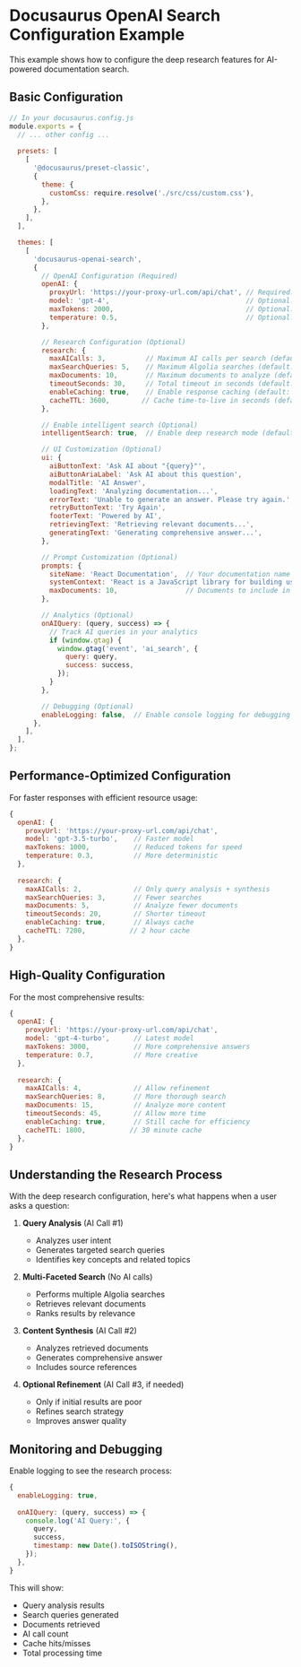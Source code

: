 # Docusaurus OpenAI Search Configuration Example

This example shows how to configure the deep research features for AI-powered documentation search.

## Basic Configuration

```javascript
// In your docusaurus.config.js
module.exports = {
  // ... other config ...
  
  presets: [
    [
      '@docusaurus/preset-classic',
      {
        theme: {
          customCss: require.resolve('./src/css/custom.css'),
        },
      },
    ],
  ],

  themes: [
    [
      'docusaurus-openai-search',
      {
        // OpenAI Configuration (Required)
        openAI: {
          proxyUrl: 'https://your-proxy-url.com/api/chat', // Required: Your backend proxy URL
          model: 'gpt-4',                                  // Optional: Defaults to 'gpt-4'
          maxTokens: 2000,                                 // Optional: Defaults to 2000
          temperature: 0.5,                                // Optional: Defaults to 0.5
        },

        // Research Configuration (Optional)
        research: {
          maxAICalls: 3,          // Maximum AI calls per search (default: 3)
          maxSearchQueries: 5,    // Maximum Algolia searches (default: 5)
          maxDocuments: 10,       // Maximum documents to analyze (default: 10)
          timeoutSeconds: 30,     // Total timeout in seconds (default: 30)
          enableCaching: true,    // Enable response caching (default: true)
          cacheTTL: 3600,        // Cache time-to-live in seconds (default: 3600 = 1 hour)
        },

        // Enable intelligent search (Optional)
        intelligentSearch: true,  // Enable deep research mode (default: true)

        // UI Customization (Optional)
        ui: {
          aiButtonText: 'Ask AI about "{query}"',
          aiButtonAriaLabel: 'Ask AI about this question',
          modalTitle: 'AI Answer',
          loadingText: 'Analyzing documentation...',
          errorText: 'Unable to generate an answer. Please try again.',
          retryButtonText: 'Try Again',
          footerText: 'Powered by AI',
          retrievingText: 'Retrieving relevant documents...',
          generatingText: 'Generating comprehensive answer...',
        },

        // Prompt Customization (Optional)
        prompts: {
          siteName: 'React Documentation',  // Your documentation name
          systemContext: 'React is a JavaScript library for building user interfaces', // Additional context
          maxDocuments: 10,                 // Documents to include in AI context
        },

        // Analytics (Optional)
        onAIQuery: (query, success) => {
          // Track AI queries in your analytics
          if (window.gtag) {
            window.gtag('event', 'ai_search', {
              query: query,
              success: success,
            });
          }
        },

        // Debugging (Optional)
        enableLogging: false,  // Enable console logging for debugging
      },
    ],
  ],
};
```

## Performance-Optimized Configuration

For faster responses with efficient resource usage:

```javascript
{
  openAI: {
    proxyUrl: 'https://your-proxy-url.com/api/chat',
    model: 'gpt-3.5-turbo',    // Faster model
    maxTokens: 1000,           // Reduced tokens for speed
    temperature: 0.3,          // More deterministic
  },
  
  research: {
    maxAICalls: 2,             // Only query analysis + synthesis
    maxSearchQueries: 3,       // Fewer searches
    maxDocuments: 5,           // Analyze fewer documents
    timeoutSeconds: 20,        // Shorter timeout
    enableCaching: true,       // Always cache
    cacheTTL: 7200,           // 2 hour cache
  },
}
```

## High-Quality Configuration

For the most comprehensive results:

```javascript
{
  openAI: {
    proxyUrl: 'https://your-proxy-url.com/api/chat',
    model: 'gpt-4-turbo',      // Latest model
    maxTokens: 3000,           // More comprehensive answers
    temperature: 0.7,          // More creative
  },
  
  research: {
    maxAICalls: 4,             // Allow refinement
    maxSearchQueries: 8,       // More thorough search
    maxDocuments: 15,          // Analyze more content
    timeoutSeconds: 45,        // Allow more time
    enableCaching: true,       // Still cache for efficiency
    cacheTTL: 1800,           // 30 minute cache
  },
}
```

## Understanding the Research Process

With the deep research configuration, here's what happens when a user asks a question:

1. **Query Analysis** (AI Call #1)
   - Analyzes user intent
   - Generates targeted search queries
   - Identifies key concepts and related topics

2. **Multi-Faceted Search** (No AI calls)
   - Performs multiple Algolia searches
   - Retrieves relevant documents
   - Ranks results by relevance

3. **Content Synthesis** (AI Call #2)
   - Analyzes retrieved documents
   - Generates comprehensive answer
   - Includes source references

4. **Optional Refinement** (AI Call #3, if needed)
   - Only if initial results are poor
   - Refines search strategy
   - Improves answer quality

## Monitoring and Debugging

Enable logging to see the research process:

```javascript
{
  enableLogging: true,
  
  onAIQuery: (query, success) => {
    console.log('AI Query:', {
      query,
      success,
      timestamp: new Date().toISOString(),
    });
  },
}
```

This will show:
- Query analysis results
- Search queries generated
- Documents retrieved
- AI call count
- Cache hits/misses
- Total processing time 